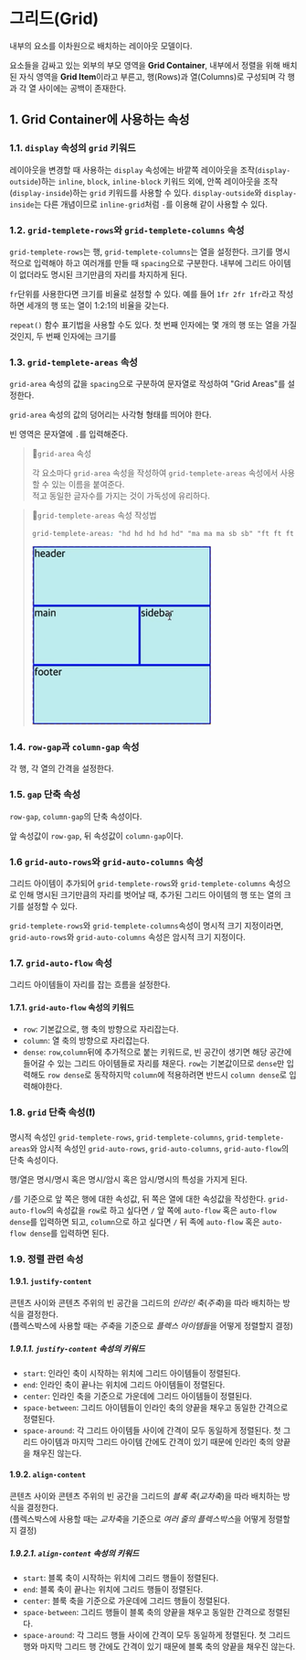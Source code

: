 # 그리드(Grid)

내부의 요소를 이차원으로 배치하는 레이아웃 모델이다.

요소들을 감싸고 있는 외부의 부모 영역을 **Grid Container**, 내부에서 정렬을 위해 배치된 자식 영역을 **Grid Item**이라고 부른고, 행(Rows)과 열(Columns)로 구성되며 각 행과 각 열 사이에는 공백이 존재한다.

## 1. Grid Container에 사용하는 속성

### 1.1. `display` 속성의 `grid` 키워드

레이아웃을 변경할 때 사용하는 `display` 속성에는 바깥쪽 레이아웃을 조작(`display-outside`)하는 `inline`, `block`, `inline-block` 키워드 외에, 안쪽 레이아웃을 조작(`display-inside`)하는 `grid` 키워드를 사용할 수 있다. `display-outside`와 `display-inside`는 다른 개념이므로 `inline-grid`처럼 `-`를 이용해 같이 사용할 수 있다.

### 1.2. `grid-templete-rows`와 `grid-templete-columns` 속성

`grid-templete-rows`는 행, `grid-templete-columns`는 열을 설정한다. 크기를 명시적으로 입력해야 하고 여러개를 만들 때 `spacing`으로 구분한다. 내부에 그리드 아이템이 없더라도 명시된 크기만큼의 자리를 차지하게 된다.

`fr`단위를 사용한다면 크기를 비율로 설정할 수 있다. 예를 들어 `1fr 2fr 1fr`라고 작성하면 세개의 행 또는 열이 1:2:1의 비율을 갖는다.

`repeat()` 함수 표기법을 사용할 수도 있다. 첫 번째 인자에는 몇 개의 행 또는 열을 가질 것인지, 두 번째 인자에는 크기를

### 1.3. `grid-templete-areas` 속성

`grid-area` 속성의 값을 `spacing`으로 구분하여 문자열로 작성하여 "Grid Areas"를 설정한다.

`grid-area` 속성의 값의 덩어리는 사각형 형태를 띄어야 한다.

빈 영역은 문자열에 `.`를 입력해준다.

> 📌`grid-area` 속성
>
> 각 요소마다 `grid-area` 속성을 작성하여 `grid-templete-areas` 속성에서 사용할 수 있는 이름을 붙여준다.  
> 적고 동일한 글자수를 가지는 것이 가독성에 유리하다.

> 📌`grid-templete-areas` 속성 작성법
>
> ```css
> grid-templete-areas: "hd hd hd hd hd" "ma ma ma sb sb" "ft ft ft ft ft";
> ```
>
> ![grid_area](/img/grid_area.png)

### 1.4. `row-gap`과 `column-gap` 속성

각 행, 각 열의 간격을 설정한다.

### 1.5. `gap` 단축 속성

`row-gap`, `column-gap`의 단축 속성이다.

앞 속성값이 `row-gap`, 뒤 속성값이 `column-gap`이다.

### 1.6 `grid-auto-rows`와 `grid-auto-columns` 속성

그리드 아이템이 추가되어 `grid-templete-rows`와 `grid-templete-columns` 속성으로 인해 명시된 크기만큼의 자리를 벗어날 때, 추가된 그리드 아이템의 행 또는 열의 크기를 설정할 수 있다.

`grid-templete-rows`와 `grid-templete-columns`속성이 명시적 크기 지정이라면, `grid-auto-rows`와 `grid-auto-columns` 속성은 암시적 크기 지정이다.

### 1.7. `grid-auto-flow` 속성

그리드 아이템들이 자리를 잡는 흐름을 설정한다.

#### 1.7.1. `grid-auto-flow` 속성의 키워드

- `row`: 기본값으로, 행 축의 방향으로 자리잡는다.
- `column`: 열 축의 방향으로 자리잡는다.
- `dense`: `row`,`column`뒤에 추가적으로 붙는 키워드로, 빈 공간이 생기면 해당 공간에 들어갈 수 있는 그리드 아이템들로 자리를 채운다. `row`는 기본값이므로 `dense`만 입력해도 `row dense`로 동작하지막 `column`에 적용하려면 반드시 `column dense`로 입력해야한다.

### 1.8. `grid` 단축 속성(❗)

명시적 속성인 `grid-templete-rows`, `grid-templete-columns`, `grid-templete-areas`와 암시적 속성인 `grid-auto-rows`, `grid-auto-columns`, `grid-auto-flow`의 단축 속성이다.

행/열은 명시/명시 혹은 명시/암시 혹은 암시/명시의 특성을 가지게 된다.

`/`를 기준으로 앞 쪽은 행에 대한 속성값, 뒤 쪽은 열에 대한 속성값을 작성한다. `grid-auto-flow`의 속성값을 `row`로 하고 싶다면 `/` 앞 쪽에 `auto-flow` 혹은 `auto-flow dense`를 입력하면 되고, `column`으로 하고 싶다면 `/` 뒤 족에 `auto-flow` 혹은 `auto-flow dense`를 입력하면 된다.

### 1.9. 정렬 관련 속성

#### 1.9.1. `justify-content`

콘텐츠 사이와 콘텐츠 주위의 빈 공간을 그리드의 _인라인 축_(_주축_)을 따라 배치하는 방식을 결정한다.  
(플렉스박스에 사용할 때는 *주축*을 기준으로 *플렉스 아이템들*을 어떻게 정렬할지 결정)

##### 1.9.1.1. `justify-content` 속성의 키워드

- `start`: 인라인 축이 시작하는 위치에 그리드 아이템들이 정렬된다.
- `end`: 인라인 축이 끝나는 위치에 그리드 아이템들이 정렬된다.
- `center`: 인라인 축을 기준으로 가운데에 그리드 아이템들이 정렬된다.
- `space-between`: 그리드 아이템들이 인라인 축의 양끝을 채우고 동일한 간격으로 정렬된다.
- `space-around`: 각 그리드 아이템들 사이에 간격이 모두 동일하게 정렬된다. 첫 그리드 아이템과 마지막 그리드 아이템 간에도 간격이 있기 때문에 인라인 축의 양끝을 채우진 않는다.

#### 1.9.2. `align-content`

콘텐츠 사이와 콘텐츠 주위의 빈 공간을 그리드의 _블록 축_(_교차축_)을 따라 배치하는 방식을 결정한다.  
(플렉스박스에 사용할 때는 *교차축*을 기준으로 *여러 줄의 플렉스박스*을 어떻게 정렬할지 결정)

##### 1.9.2.1. `align-content` 속성의 키워드

- `start`: 블록 축이 시작하는 위치에 그리드 행들이 정렬된다.
- `end`: 블록 축이 끝나는 위치에 그리드 행들이 정렬된다.
- `center`: 블룩 축을 기준으로 가운데에 그리드 행들이 정렬된다.
- `space-between`: 그리드 행들이 블록 축의 양끝을 채우고 동일한 간격으로 정렬된다.
- `space-around`: 각 그리드 행들 사이에 간격이 모두 동일하게 정렬된다. 첫 그리드 행와 마지막 그리드 행 간에도 간격이 있기 때문에 블록 축의 양끝을 채우진 않는다.
